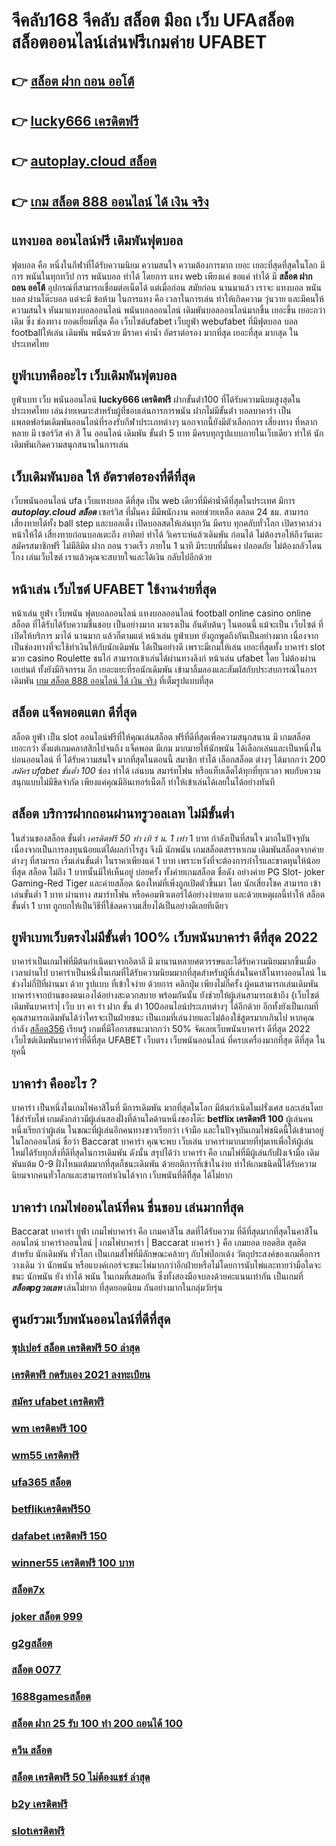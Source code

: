 # จีคลับ168 จีคลับ สล็อต มือถ เว็บ UFAสล็อต   สล็อตออนไลน์เล่นฟรีเกมค่าย UFABET

## 👉 [สล็อต ฝาก ถอน ออโต้](https://mabet.net/register/)
## 👉 [lucky666 เครดิตฟรี](https://mabet.net/pg-slot-credit-free/)
## 👉 [autoplay.cloud สล็อต](https://mabet.net/credit-free-50/)
## 👉 [เกม สล็อต 888 ออนไลน์ ได้ เงิน จริง](https://mabet.net/20-free-100/)

## แทงบอล ออนไลน์ฟรี เดิมพันฟุตบอล

ฟุตบอล  คือ หนึ่งในกีฬาที่ได้รับความนิยม ความสนใจ ความต้องการมาก เยอะ เยอะที่สุดที่สุดในโลก มีการ พนันในทุกทวีป การ พนันบอล ทำได้  โดยการ แทง   web  เพียงแค่ ขอแค่ ทำได้ มี **สล็อต ฝาก ถอน ออโต้** อุปกรณ์ที่สามารถเชื่อมต่อเน็ตได้ แต่เมื่อก่อน สมัยก่อน นานมาแล้ว เราจะ แทงบอล  พนันบอล ผ่านโต๊ะบอล แต่จะมี ข้อห้าม ในการแทง  คือ  เวลาในการเล่น ทำให้เกิดความ วุ่นวาย และมีคนให้ความสนใจ หันมาแทงบอลออนไลน์ พนันบอลออนไลน์ เดิมพันบอลออนไลน์มากขึ้น เยอะขึ้น เยอะกว่าเดิม ซึ่ง ช่องทาง  ยอดเยี่ยมที่สุด  คือ เว็บไซต์ufabet เว็บยูฟ่า webufabet ที่มีฟุตบอล บอล footballให้เล่น เดิมพัน พนันด้วย มีราคา ค่าน้ำ อัตราต่อรอง มากที่สุด เยอะที่สุด มากสุด ในประเทศไทย

## ยูฟ่าเบทคืออะไร  เว็บเดิมพันฟุตบอล 

ยูฟ่าเบท  เว็บ   พนันออนไลน์ **lucky666 เครดิตฟรี** ฝากขั้นต่ํา100 ที่ได้รับความนิยมสูงสุดในประเทศไทย เล่นง่ายเหมาะสำหรับผู้ที่ชอบเล่นการการพนัน  ฝากไม่มีขั้นต่ํา บอลบาคาร่า  เป็นแพลตฟอร์มเดิมพันออนไลน์ที่รองรับกีฬาประเภทต่างๆ นอกจากนี้ยังมีตัวเลือกการ เสี่ยงทาง ที่หลากหลาย มี เซอร์วิส   ค่า สิ โน ออนไลน์ เดิมพัน ขั้นต่ํา 5 บาท  มีครบทุกรูปแบบภายในเว็บเดียว ทำให้  นักเดิมพันเกิดความสนุกสนานในการเล่น


##  เว็บเดิมพันบอล ให้ อัตราต่อรองที่ดีที่สุด  

 เว็บพนันออนไลน์   ufa เว็บแทงบอล ดีที่สุด  เป็น web เดียวที่มีค่าน้ำดีที่สุดในประเทศ มีการ ***autoplay.cloud สล็อต*** เซอร์วิส ที่มั่นคง มีมีพนักงาน คอยช่วยเหลือ ตลอด 24 ชม.   สามารถ  เสี่ยงทายได้ทั้ง ball step และบอลเต็ง  เปิดบอลสดให้เล่นทุกวัน มีครบ ทุกคลับทั่วโลก เปิดราคาล่วงหน้าให้ได้ เสี่ยงทายก่อนบอลเตะถึง  อาทิตย์  ทำได้ วิเคราะห์แล้วเดิมพัน ก่อนได้ ไม่ต้องรอให้ถึงวันเตะ สมัครสมาชิกฟรี  ไม่มีลิมิต  ฝาก  ถอน  รวดเร็ว ภายใน 1 นาที มีระบบที่มั่นคง ปลอดภัย ไม่ต้องกลัวโดนโกง เล่นเว็บไซต์ เราแล้วคุณจะสบายใจและได้เงิน กลับไปอีกด้วย

## หน้าเล่น เว็บไซต์  UFABET ใช้งานง่ายที่สุด 

หน้าเล่น  ยูฟ่า  เว็บพนัน  ฟุตบอลออนไลน์ แทงบอลออนไลน์ football online  casino online    สล็อต ที่ได้รับได้รับความชื่นชอบ เป็นอย่างมาก มาแรงเป็น  อันดับต้นๆ  ในตอนนี้  แม้จะเป็น เว็บไซต์ ที่เปิดให้บริการ มาได้  นานมาก แล้วก็ตามแต่ หน้าเล่น ยูฟ่าเบท  ยังถูกพูดถึงกันเป็นอย่างมาก เนื่องจากเป็นช่องทางที่จะใช้ทำเงินให้กับนักเดิมพัน  ได้เป็นอย่างดี  เพราะมีเกมให้เล่น เยอะที่สุดทั้ง บาคาร่า    slot  มวย  casino    Roulette   ชนไก่ สามารถเข้าเล่นได้ผ่านทางลิงก์  หน้าเล่น  ufabet โดย ไม่ต้องผ่านเอเย่นต์  ทั้งยังมีกิจกรรม อีก เยอะแยะที่รอนักเดิมพัน  เข้ามาลิ้มลองและสัมผัสกับประสบการณ์ในการเดิมพัน [เกม สล็อต 888 ออนไลน์ ได้ เงิน จริง](https://bio.link/tisawago) ที่เต็มรูปแบบที่สุด


## สล็อต  แจ็คพอตแตก ดีที่สุด

สล็อต  ยูฟ่า  เป็น slot ออนไลน์ฟรีที่ให้คุณเล่นสล็อต ฟรีที่ดีที่สุดเพื่อความสนุกสนาน มี เกมสล็อต เยอะกว่า ตั้งแต่เกมคลาสสิกไปจนถึง แจ็คพอต  มีเกม มากมายให้นักพนัน ได้เลือกเล่นและเป็นหนึ่งใน  บ่อนออนไลน์ ที่  ได้รับความสนใจ มากที่สุดในตอนนี้ สมาชิก    ทำได้ เลือกสล็อต ต่างๆ ได้มากกว่า 200 *สมัคร ufabet ขั้นต่ำ 100* ช่อง  ทำได้ เล่นบน สมาร์ทโฟน หรือแท็บเล็ตได้ทุกที่ทุกเวลา พบกับความสนุกแบบไม่มีขีดจำกัด เพียงแค่คุณมีอินเทอร์เน็ตก็  ทำให้เข้าเล่นได้เลยในได้อย่างทันที  


## สล็อต  บริการฝากถอนผ่านทรูวอลเลท ไม่มีขั้นต่ำ 

ในส่วนของสล็อต ขั้นต่ำ  *เครดิตฟรี 50 ทำ เทิ ร์ น. 1 เท่า*  1 บาท กำลังเป็นที่สนใจ มากในปัจจุบัน เนื่องจากเป็นการลงทุนน้อยแต่ได้ผลกำไรสูง จึงมี นักพนัน   เกมสล็อตสรรหาเกม เดิมพันสล็อตจากค่ายต่างๆ ที่สามารถ  เริ่มเล่นขั้นต่ำ   ในราคาเพียงแค่ 1 บาท เพราะหวังที่จะต้องการกำไรและขาดทุนให้น้อยที่สุด สล็อต  ไม่ถึง  1 บาทนั้นมีให้เห็นอยู่ บ่อยครั้ง  ทั้งค่ายเกมสล็อต ชื่อดัง อย่างค่าย PG Slot- joker Gaming-Red Tiger และค่ายสล็อต น้องใหม่ที่เพิ่งถูกเปิดตัวขึ้นมา โดย นักเสี่ยงโชค สามารถ เข้าเล่นขั้นต่ำ  1 บาท ผ่านทาง สมาร์ทโฟน หรือคอมพิวเตอร์ได้อย่างง่ายดาย และด้วยเหตุผลนี้ทำให้ สล็อต ขั้นต่ำ   1 บาท ถูกยกให้เป็นวิธีที่ใช้ลดความเสี่ยงได้เป็นอย่างดีเลยทีเดียว


##  ยูฟ่าเบทเว็บตรงไม่มีขั้นต่ำ 100%  เว็บพนันบาคาร่า ดีที่สุด 2022 

บาคาร่าเป็นเกมไพ่ที่มีต้นกำเนิดมาจากอิตาลี มี  มานานหลายศตวรรษและได้รับความนิยมมากขึ้นเมื่อเวลาผ่านไป บาคาร่าเป็นหนึ่งในเกมที่ได้รับความนิยมมากที่สุดสำหรับผู้ที่เล่นในคาสิโนทางออนไลน์ ในช่วงไม่กี่ปีที่ผ่านมา ด้วย    รูปแบบ  ที่เข้าใจง่าย ด้วยการ คลิกปุ่ม  เพียงไม่กี่ครั้ง ผู้คนสามารถเล่นเดิมพันบาคาร่าจากบ้านของตนเองได้อย่างสะดวกสบาย  พร้อมกันนั้น ยังช่วยให้ผู้เล่นสามารถเข้าถึง {เว็บไซต์เดิมพันบาคาร่า| เว็บ บา คา ร่า ฝาก ขั้น ต่ํา 100ออนไลน์ประเภทต่างๆ ได้อีกด้วย อีกทั้งยังเป็นเกมที่คุณสามารถเดิมพันได้ว่าใครจะเป็นฝ่ายชนะ เป็นเกมที่เล่นง่ายและไม่ต้องใช้สูตรมากเกินไป หากคุณกำลัง  [สล็อต356](https://mabet.net/) เรียนรู้ เกมที่มีโอกาสชนะมากกว่า 50%  จัดเลยเว็บพนันบาคาร่า ดีที่สุด 2022  เว็บไซต์เดิมพันบาคาร่าที่ดีที่สุด UFABET เว็บตรง เว็บพนันออนไลน์ ที่ครบเครื่องมากที่สุด ดีที่สุด ในยุคนี้


## บาคาร่า คืออะไร ? 

บาคาร่า เป็นหนึ่งในเกมไพ่คาสิโนที่  มีการเดิมพัน มากที่สุดในโลก มีต้นกำเนิดในฝรั่งเศส และเล่นโดยใช้สำรับไพ่ เกมดังกล่าวมีผู้เล่นสองฝั่งที่ด้านใดด้านหนึ่งของโต๊ะ **betflix เครดิตฟรี 100** ผู้เล่นคนหนึ่งเรียกว่าผู้เล่น ในขณะที่ผู้เล่นอีกคนทางขวาเรียกว่า เจ้ามือ และในปัจจุบันเกมไพ่ชนิดนี้ได้เข้ามาอยู่ในโลกออนไลน์ ชื่อว่า  Baccarat บาคาร่า  คุณจะพบ  เว็บเล่น  บาคาร่ามากมายที่ทุ่มเทเพื่อให้ผู้เล่นใหม่ได้รับทุกสิ่งที่ดีที่สุดในการเดิมพัน ดังนั้น สรุปได้ว่า บาคาร่า คือ เกมไพ่ที่มีผู้เล่นกับฝั่งเจ้ามือ เดิมพันแต้ม 0-9 ฝั่งไหนแต้มมากที่สุดก็ชนะเดิมพัน ด้วยกติการที่เข้าในง่าย ทำให้เกมชนิดนี้่ได้รับความนิยมจากคนทั่วโลกและสามารถทำเงินได้จาก เว็บพนันที่ดีทีึ่สุด  ได้ไม่ยาก

##  บาคาร่า เกมไพ่ออนไลน์ที่คน ชื่นชอบ  เล่นมากที่สุด

 Baccarat บาคาร่า   ยูฟ่า  เกมไพ่บาคาร่า  คือ เกมคาสิโน สดที่ได้รับความ ที่ดีที่สุดมากที่สุดในคาสิโนออนไลน์  บาคาร่าออนไลน์ | เกมไพ่บาคาร่า | Baccarat บาคาร่า } คือ เกมยอด ยอดฮิต สุดฮิตสำหรับ นักเดิมพัน ทั่วโลก เป็นเกมส์ไพ่ที่มีลักษณะคล้ายๆ กับไพ่ป๊อกเด้ง วัตถุประสงค์ของเกมคือการ วางเดิม ว่า นักพนัน หรือแบงค์เกอร์จะชนะไพ่มากกว่าอีกฝ่ายหรือไม่โดยการนับไพ่และทายว่ามือใดจะชนะ  นักพนัน ยัง  ทำได้ พนัน ในเกมที่เสมอกัน ซึ่งทั้งสองมือจบลงด้วยคะแนนเท่ากัน เป็นเกมที่ ***สล็อตpgวอเลท*** เล่นไม่ยาก ที่สุดยอดนิยม กันอย่างมากในกลุ่มวัยรุ่น


## ศูนย์รวมเว็บพนันออนไลน์ที่ดีที่สุด

### [ซุปเปอร์ สล็อต เครดิตฟรี 50 ล่าสุด](https://atom.io/themes/สล็อตเว็บตรง%20MABET.net%20xoสล็อต%20008%20สล็อต%20สล็อตแตกหนัก%2020รับ100)
### [เครดิตฟรี กดรับเอง 2021 ลงทะเบียน](https://atom.io/themes/สล็อตเว็บตรง%20MABET.net%20รวมsuperslot%20เครดิตฟรี%2030%20ยืนยันเบอร์%20008%20สล็อต%20สล็อตแตกหนัก%2020รับ100)
### [สมัคร ufabet เครดิตฟรี](https://atom.io/themes/สล็อตเว็บตรง%20MABET.net%20wm55%20เครดิตฟรี%20008%20สล็อต%20สล็อตแตกหนัก%2020รับ100)
### [wm เครดิตฟรี 100](https://atom.io/themes/สล็อตเว็บตรง%20MABET.net%20kingkongสล็อต%20008%20สล็อต%20สล็อตแตกหนัก%2020รับ100)
### [wm55 เครดิตฟรี](https://atom.io/themes/สล็อตเว็บตรง%20MABET.net%20เว็บ%20เครดิตฟรี%2050%20ยืนยันเบอร์ล่าสุด%202021%20008%20สล็อต%20สล็อตแตกหนัก%2020รับ100)
### [ufa365 สล็อต](https://atom.io/themes/สล็อตเว็บตรง%20MABET.net%20เครดิตฟรี%2050%20กดรับเอง%20ยืนยันเบอร์%20008%20สล็อต%20สล็อตแตกหนัก%2020รับ100)
### [betflikเครดิตฟรี50](https://atom.io/themes/สล็อตเว็บตรง%20MABET.net%20สล็อต%20เว็บตรง%20ฝากผ่าน%20วอ%20เลท%20008%20สล็อต%20สล็อตแตกหนัก%2020รับ100)
### [dafabet เครดิตฟรี 150](https://atom.io/themes/สล็อตเว็บตรง%20MABET.net%20ติด%20ตั้ง%20แอ%20พ%20รับ%20เครดิตฟรี%20008%20สล็อต%20สล็อตแตกหนัก%2020รับ100)
### [winner55 เครดิตฟรี 100 บาท](https://atom.io/themes/สล็อตเว็บตรง%20MABET.net%20joker%20เครดิตฟรี%2050%20ไม่ต้องแชร์%20008%20สล็อต%20สล็อตแตกหนัก%2020รับ100)
### [สล็อต7x](https://atom.io/themes/สล็อตเว็บตรง%20MABET.net%20เครดิตฟรี%20กดรับเอง%20ได้จริง%20ไม่ต้องแชร์%202022%20008%20สล็อต%20สล็อตแตกหนัก%2020รับ100)
### [joker สล็อต 999](https://atom.io/themes/สล็อตเว็บตรง%20MABET.net%20slotxo%20สล็อต%20xo%20008%20สล็อต%20สล็อตแตกหนัก%2020รับ100)
### [g2gสล็อต](https://atom.io/themes/สล็อตเว็บตรง%20MABET.net%20สบาย99%20สล็อต%20008%20สล็อต%20สล็อตแตกหนัก%2020รับ100)
### [สล็อต 0077](https://atom.io/themes/สล็อตเว็บตรง%20MABET.net%20sa%20gaming%20เครดิตฟรี100%20008%20สล็อต%20สล็อตแตกหนัก%2020รับ100)
### [1688gamesสล็อต](https://atom.io/themes/สล็อตเว็บตรง%20MABET.net%20สล็อต%20เครดิตฟรี%20100%20ไม่ต้องแชร์%202021%20ล่าสุด%20008%20สล็อต%20สล็อตแตกหนัก%2020รับ100)
### [สล็อต ฝาก 25 รับ 100 ทํา 200 ถอนได้ 100](https://atom.io/themes/สล็อตเว็บตรง%20MABET.net%20สล็อต%20xo%20เครดิตฟรี%20100%20ไม่ต้อง%20แชร์%20008%20สล็อต%20สล็อตแตกหนัก%2020รับ100)
### [ควีน สล็อต](https://atom.io/themes/สล็อตเว็บตรง%20MABET.net%20wo365.com%20เครดิตฟรี%20008%20สล็อต%20สล็อตแตกหนัก%2020รับ100)
### [สล็อต เครดิตฟรี 50 ไม่ต้องแชร์ ล่าสุด](https://atom.io/themes/สล็อตเว็บตรง%20MABET.net%20สล็อต%20เครดิตฟรี%20ไม่ต้องฝากก่อน%20ไม่ต้องแชร์%20ยืนยันเบอร์โทรศัพท์ล่าสุด%20008%20สล็อต%20สล็อตแตกหนัก%2020รับ100)
### [b2y เครดิตฟรี](https://atom.io/themes/สล็อตเว็บตรง%20MABET.net%20เว็บตรงไม่ผ่านเอเย่นต์%20เครดิตฟรี2022%20008%20สล็อต%20สล็อตแตกหนัก%2020รับ100)
### [slotเครดิตฟรี](https://atom.io/themes/สล็อตเว็บตรง%20MABET.net%20betflik%20เครดิตฟรี%202021%20008%20สล็อต%20สล็อตแตกหนัก%2020รับ100)